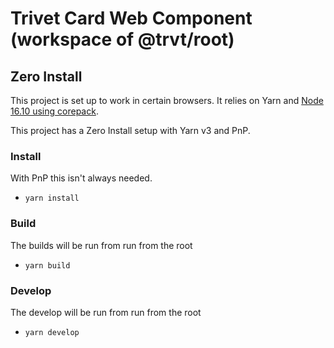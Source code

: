 # Trivet Card Web Component (workspace of @trvt/root)

## Zero Install

This project is set up to work in certain browsers.
It relies on Yarn and [Node 16.10 using corepack](https://yarnpkg.com/getting-started/install).

This project has a Zero Install setup with Yarn v3 and PnP.

### Install

With PnP this isn't always needed.

-   `yarn install`

### Build

The builds will be run from run from the root

-   `yarn build`

### Develop

The develop will be run from run from the root

-   `yarn develop`
